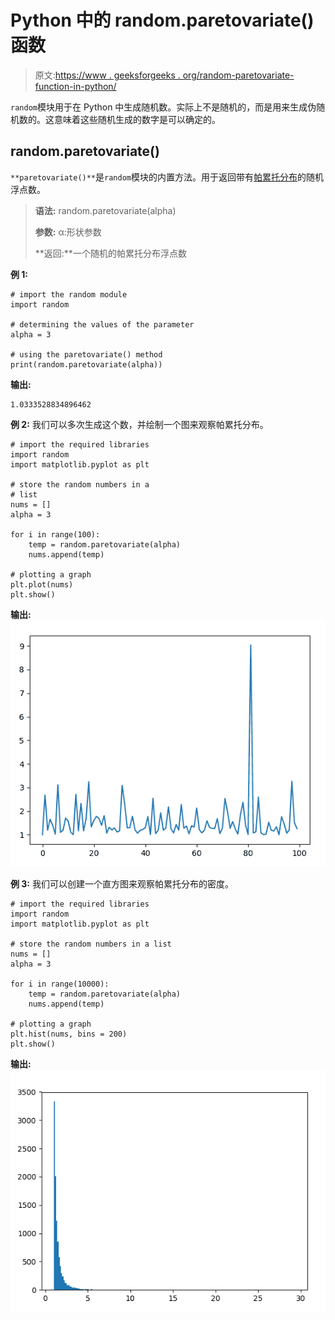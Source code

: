 # Python 中的 random.paretovariate()函数

> 原文:[https://www . geeksforgeeks . org/random-paretovariate-function-in-python/](https://www.geeksforgeeks.org/random-paretovariate-function-in-python/)

`random`模块用于在 Python 中生成随机数。实际上不是随机的，而是用来生成伪随机数的。这意味着这些随机生成的数字是可以确定的。

## random.paretovariate()

`**paretovariate()**`是`random`模块的内置方法。用于返回带有[帕累托分布](https://en.wikipedia.org/wiki/Pareto_distribution)的随机浮点数。

> **语法:** random.paretovariate(alpha)
> 
> **参数:**
> α:形状参数
> 
> **返回:**一个随机的帕累托分布浮点数

**例 1:**

```
# import the random module
import random

# determining the values of the parameter
alpha = 3

# using the paretovariate() method
print(random.paretovariate(alpha))
```

**输出:**

```
1.0333528834896462
```

**例 2:** 我们可以多次生成这个数，并绘制一个图来观察帕累托分布。

```
# import the required libraries 
import random 
import matplotlib.pyplot as plt 

# store the random numbers in a  
# list 
nums = [] 
alpha = 3

for i in range(100): 
    temp = random.paretovariate(alpha)
    nums.append(temp) 

# plotting a graph 
plt.plot(nums) 
plt.show()
```

**输出:**
![](img/1b6ce2ada1ca983ef5d138b5c7b49eb8.png)

**例 3:** 我们可以创建一个直方图来观察帕累托分布的密度。

```
# import the required libraries 
import random 
import matplotlib.pyplot as plt 

# store the random numbers in a list 
nums = [] 
alpha = 3

for i in range(10000): 
    temp = random.paretovariate(alpha) 
    nums.append(temp) 

# plotting a graph 
plt.hist(nums, bins = 200) 
plt.show()
```

**输出:**
![](img/1a1999df008f7e9189080f0097e02369.png)